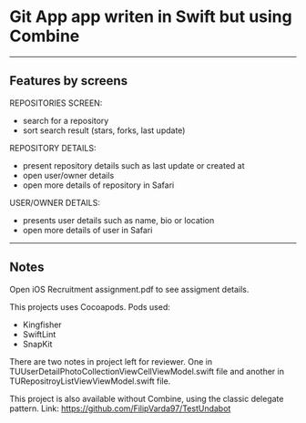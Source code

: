 # Git App app writen in Swift but using Combine
----------------------------------------------------------------------
## Features by screens
REPOSITORIES SCREEN:
- search for a repository
- sort search result (stars, forks, last update)

REPOSITORY DETAILS:
- present repository details such as last update or created at
- open user/owner details
- open more details of repository in Safari

USER/OWNER DETAILS:
- presents user details such as name, bio or location
- open more details of user in Safari

----------------------------------------------------------------------
## Notes
Open iOS Recruitment assignment.pdf to see assigment details.

This projects uses Cocoapods. Pods used:
- Kingfisher
- SwiftLint
- SnapKit

There are two notes in project left for reviewer.
One in TUUserDetailPhotoCollectionViewCellViewModel.swift file and another in TURepositroyListViewViewModel.swift file.

This project is also available without Combine, using the classic delegate pattern.
Link: https://github.com/FilipVarda97/TestUndabot
